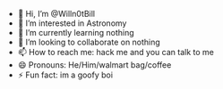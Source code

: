 - 👋 Hi, I’m @Willn0tBill
- 👀 I’m interested in Astronomy
- 🌱 I’m currently learning nothing
- 💞️ I’m looking to collaborate on nothing
- 📫 How to reach me: hack me and you can talk to me
- 😄 Pronouns: He/Him/walmart bag/coffee
- ⚡ Fun fact: im a goofy boi

<!---
Willn0tBill/Willn0tBill is a ✨ special ✨ repository because its `README.md` (this file) appears on your GitHub profile.
You can click the Preview link to take a look at your changes.
--->
